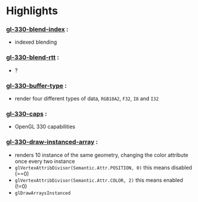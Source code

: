 # Highlights

### [gl-330-blend-index](https://github.com/elect86/jogl-samples/blob/master/jogl-samples/src/tests/gl_330/Gl_330_blend_index.java) :

* indexed blending

### [gl-330-blend-rtt](https://github.com/elect86/jogl-samples/blob/master/jogl-samples/src/tests/gl_330/Gl_330_blend_rtt.java) :

* ?

### [gl-330-buffer-type](https://github.com/elect86/jogl-samples/blob/master/jogl-samples/src/tests/gl_330/Gl_330_buffer_type.java) :

* render four different types of data, `RGB10A2`, `F32`, `I8` and `I32`

### [gl-330-caps](https://github.com/elect86/jogl-samples/blob/master/jogl-samples/src/tests/gl_330/Gl_330_caps.java) :

* OpenGL 330 capabilities

### [gl-330-draw-instanced-array](https://github.com/elect86/jogl-samples/blob/master/jogl-samples/src/tests/gl_330/Gl_330_draw_instanced_arrray.java) :

* renders 10 instance of the same geometry, changing the color attribute once every two instance
* `glVertexAttribDivisor(Semantic.Attr.POSITION, 0)` this means disabled (==0)
* `glVertexAttribDivisor(Semantic.Attr.COLOR, 2)` this means enabled (!=0)
* `glDrawArraysInstanced`

